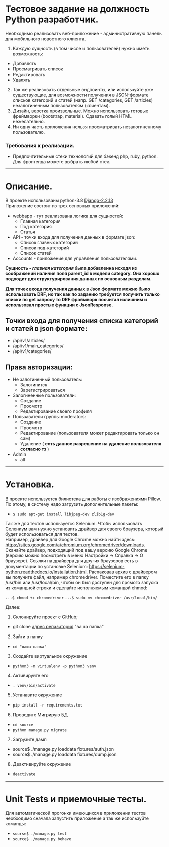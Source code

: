 # Тестовое задание на должность Python разработчик.
Необходимо реализовать веб-приложение - административную панель для мобильного новостного клиента.  
1. Каждую сущность (в том числе и пользователей) нужно иметь возможность:
 * Добавлять
 * Просматривать список
 * Редактировать
 * Удалять  
2. Так же реализовать отдельные эндпоинты, или используйте уже существующие, для возможности получения в JSON-формате списков категорий и статей (напр. GET /categories, GET /articles) незалогиненным пользователям (клиентам).  
3. Дизайн, верстка произвольные. Можно использовать готовые фреймворки (bootstrap, material). Сдавать голый HTML нежелательно.
4. Ни одну часть приложения нельзя просматривать незалогиненному пользователю.  
### Требования к реализации.
 * Предпочтительные стеки технологий для бэкенд php, ruby, python. Для фронтенда можете выбрать любой стек.
----------------------------------------------------
# Описание.
В проекте использованы python-3.8 [Django-2.2.13](https://docs.djangoproject.com/en/2.2/)  
Приложение состоит из трех основных приложений:
 * webbapp - тут реализована логика для сущностей:  
   * Главная категория
   * Под категория
   * Статья
 * API - точки входа для получения данных в формате json:
   * Список главных категорий
   * Список под-категорий
   * Список статей
 * Accounts - приложение для управления пользователями.

**Сущность - _главная категория_ была добавленна исходя из соображений наличия поля parent_id в модели category. Она 
хорошо подходит для  структурирования данных по основным разделам.**  

**Для точек входа получения данных в Json формате можно было использовать DRF, но так как по заданию требуется получить только списки по get запросу то  DRF фраймворк посчитал излишним и использовал простые функции с JsonResponse.**  

## Точки входа для получения списка категорий и статей в json формате:
 * /api/v1/articles/
 * /api/v1/main_categories/
 * /api/v1/categories/

## Права авторизации:
 * Не залогиненный пользователь:
   * Залогинится
   * Зарегистрироваться
 * Залогиненные пользователи:
   * Создание
   * Просмотр
   * Редактирование своего профиля 
 * Пользаватели группы moderators:
   * Создание
   * Просмотр
   * Редактирование (пользователя может редактировать только он сам)
   * Удаление ( **есть данное разрешение на удаление пользователя согласно тз** )
* Admin
   * all

 ----------------------------------------------------

# Установка.
В проекте используется билиотека для работы с изображениями Pillow. По этому, в систему надо загрузить дополнительные пакеты:
 * ```$ sudo apt-get install libjpeg-dev zlib1g-dev```

  Так же для тестов используется Selenium. Чтобы использовать Селениум вам нужно установить драйвер для своего браузера, который будет использоваться для тестов.   
  Например, драйвер для Google Chrome можно найти здесь: https://sites.google.com/a/chromium.org/chromedriver/downloads. Скачайте драйвер, подходящий под вашу версию Google Chrome (версию можно посмотреть в меню Настройки -> Справка -> О браузере).
Ссылки на драйвера для других браузеров есть в документации по установке Selenium: https://selenium-python.readthedocs.io/installation.html.
Распаковав архив с драйвером вы получите файл, например chromedriver. Поместите его в папку /usr/bin или /usr/local/bin, чтобы он был доступен для прямого запуска из командной строки и сделайте исполняемым командой chmod:

```...$ chmod +x chromedriver```
```...$ sudo mv chromedriver /usr/local/bin/ ```

Далее:
1. Склонируйте проект с GitHub; 
 * git clone [адрес репазитория](https://gitlab.com/nuvorish/article.git) "ваша папка"
2. Зайти в папку
 * ```cd "ваша папка"```
3. Cоздайте виртуальное окружение
 * ```python3 -m virtualenv -p python3 venv```
4. Активируйте его
 * ```. venv/bin/activate```
5. Устанавите окружение
 * ```pip install -r requirements.txt```
6. Проведите Мигрирую БД
 * ```cd source```
 * ```python manage.py migrate```
7. Загрузите дамп
 * source$ ./manage.py loaddata fixtures/auth.json 
 * source$ ./manage.py loaddata fixtures/dump.json
8. Деактивируйте окружение
 * ```deactivate``` 
 ----------------------------------------------------------------------------
# Unit Tests и приемочные тесты.
  Для автоматической прогонки имеющихся в приложении тестов необходимо сначала запустить приложение 
а так же  используйте команды:

 * ```sourse$ ./manage.py test```
 * ```source$ ./manage.py behave```

 




